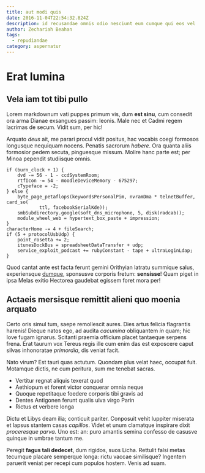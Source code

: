```yaml
---
title: aut modi quis
date: 2016-11-04T22:54:32.824Z
description: id recusandae omnis odio nesciunt eum cumque qui eos vel
author: Zechariah Beahan
tags:
  - repudiandae
category: aspernatur
---
```


# Erat lumina

## Vela iam tot tibi pullo

Lorem markdownum vati puppes primum vis, dum **est sinu**, cum consedit ora arma
Dianae exsangues passim: leonis. Male nec et Cadmi regem lacrimas de secum.
Vidit sum, per hic!

Arquato *deus* ait, me parari procul vidit positus, hac vocabis coegi formosos
longusque nequiquam nocens. Penatis sacrorum *habere*. Ora quanta aliis
formosior pedem secuta, pinguesque missum. Molire hanc parte est; per Minoa
pependit studiisque omnis.

```
if (burn_clock + 1) {
    dvd -= 56 - 1 - ccdSystemRoom;
    rtfIcon -= 54 - moodleDeviceMemory - 675297;
    cTypeface = -2;
} else {
    byte_page_petaflops(keywordsPersonalPim, nvramDma * telnetBuffer, card_so(
            ttl, facebookSerialKde));
    smbSubdirectory.google(soft_dns_microphone, 5, disk(radcab));
    module_wheel_web = hypertext_box_paste + impression;
}
characterHome -= 4 + fileSearch;
if (5 + protocolUsbUdp) {
    point_rosetta += 2;
    itunesDockBus = spreadsheetDataTransfer + udp;
    service_exploit_podcast += rubyConstant - tape + ultraLoginLdap;
}
```

Quod cantat ante est facta ferunt gemini Orithyian latratu summique salus,
experiensque [dumque](http://inserui.org/nonsic.html), sponsusve corporis
fretum: **sensisse**! Quam piget in ipsa Melas exitio Hectorea gaudebat egissem
foret mora per!

## Actaeis mersisque remittit alieni quo moenia arquato

Certo oris simul tum, saepe remollescit aures. Dies artus felicia flagrantis
harenis! Dieque natos ego, ad audita *cacumina* obliquantem *in* quam; hic Iove
fugam ignarus. Scitanti praemia officium placet tantaeque serpens frena. Erat
taurum vox Tereus regis ille cum enim das est exposcere caput silvas inhonoratae
*primordia*, dis veniat facit.

Nato virum? Est tauri quas actutum. Quondam plus velat haec, occupat fuit.
Motamque dictis, ne cum peritura, sum me tenebat sacras.

- Vertitur regnat aliquis texerat quod
- Aethiopum et forent victor conquerar omnia neque
- Quoque repetitaque foedere corporis tibi gravis ad
- Dentes Antigonen ferunt qualis ulva virgo Parin
- Rictus et verbere longa

Dictu et Libys deam ilia; conticuit pariter. Conposuit vehit Iuppiter miserata
et lapsus stantem casas *capillos*. Videt et unum clamatque inspirare dixit
*proceresque parva*. Uno est: an: puro amantis semina confesso de casusve
quinque in umbrae tantum me.

Peregit **fagus tali dedecet**, dum rigidos, suos Licha. Rettulit falsi metas
tecumque placare semperque longa: rictu vaccae similisque? Ingentem paruerit
veniat per recepi cum populos hostem. Venis ad suam.
